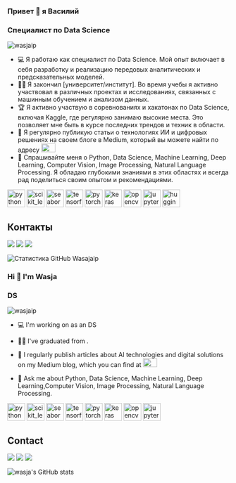 ### Привет 👋 я Василий
### Специалист по Data Science

<p align="left"> <img src="https://komarev.com/ghpvc/?username=wasjaip" alt="wasjaip" /> </p>

- 💻 Я работаю как специалист по Data Science. Мой опыт включает в себя разработку и реализацию передовых аналитических и предсказательных моделей.
- 👨‍💻 Я закончил [университет/институт]. Во время учебы я активно участвовал в различных проектах и исследованиях, связанных с машинным обучением и анализом данных.
- 🏆 Я активно участвую в соревнованиях и хакатонах по Data Science, включая Kaggle, где регулярно занимаю высокие места. Это позволяет мне быть в курсе последних трендов и техник в области.
- 📝 Я регулярно публикую статьи о технологиях ИИ и цифровых решениях на своем блоге в Medium, который вы можете найти по адресу <a href="https://medium.com/@wasjaip"><img src="https://raw.githubusercontent.com/maurodesouza/profile-readme-generator/master/src/assets/icons/social/medium/default.svg" width="32" height="20" alt="medium logo"  /></a> 
- 💬 Спрашивайте меня о Python, Data Science, Machine Learning, Deep Learning, Computer Vision, Image Processing, Natural Language Processing. Я обладаю глубокими знаниями в этих областях и всегда рад поделиться своим опытом и рекомендациями.

<p align="left">
   <img src="https://icongr.am/devicon/python-original.svg?size=128&color=currentColor" alt="python" width="40" height="40"/>
   <img src="https://upload.wikimedia.org/wikipedia/commons/0/05/Scikit_learn_logo_small.svg" alt="scikit_learn" width="40" height="40"/> 
   <img src="https://seaborn.pydata.org/_images/logo-mark-lightbg.svg" alt="seaborn" width="40" height="40"/>
   <img src="https://www.vectorlogo.zone/logos/tensorflow/tensorflow-icon.svg" alt="tensorflow" width="40" height="40"/>
   <img src="https://www.vectorlogo.zone/logos/pytorch/pytorch-icon.svg" alt="pytorch" width="40" height="40"/>
   <img src="https://upload.wikimedia.org/wikipedia/commons/a/ae/Keras_logo.svg" alt="keras" width="40" height="40"/>
   <img src="https://www.vectorlogo.zone/logos/opencv/opencv-icon.svg" alt="opencv" width="40" height="40"/>
   <img src="https://www.vectorlogo.zone/logos/jupyter/jupyter-icon.svg" alt="jupyter" width="40" height="40"/>
   <a href="https://huggingface.co/wasjaip"><img src="https://huggingface.co/front/assets/huggingface_logo.svg" alt="huggingface" width="40" height="40"/></a>

</p>

## Контакты
[![](https://img.shields.io/badge/kaggle-%2312100E.svg?&style=for-the-badge&logo=kaggle&logoColor=white)](https://www.kaggle.com/wasjaip)
[![](https://img.shields.io/badge/-Gmail-%2312100E.svg?&style=for-the-badge&logo=Gmail&logoColor=white&link=mailto:ilhnsevval@gmail.com)](mailto:wasjaip@mail.ru)
[![](https://img.shields.io/badge/Medium-%2312100E.svg?&style=for-the-badge&logo=medium&logoColor=white)](https://medium.com/@wasjaip)

![Статистика GitHub Wasajaip](https://github-readme-stats.vercel.app/api?username=wasjaip&theme=nightowl&show_icons=true)









### Hi 👋 I'm Wasja
### DS

<p align="left"> <img src="https://komarev.com/ghpvc/?username=wasjaip" alt="wasjaip" /> </p>

- 💻 I'm working on as an DS 

- 👨‍💻 I've graduated from .
- 📝 I regularly publish articles about AI technologies and digital solutions on my Medium blog, which you can find at   <a href="https://medium.com/@wasjaip"><img src="https://raw.githubusercontent.com/maurodesouza/profile-readme-generator/master/src/assets/icons/social/medium/default.svg" width="32" height="20" alt="medium logo"  /></a> 

- 💬 Ask me about  Python, Data Science, Machine Learning, Deep Learning,Computer Vision, Image Processing, Natural Language Processing.

<p align="left">
   <img src="https://icongr.am/devicon/python-original.svg?size=128&color=currentColor" alt="python" width="40" height="40"/>
   <img src="https://upload.wikimedia.org/wikipedia/commons/0/05/Scikit_learn_logo_small.svg" alt="scikit_learn" width="40" height="40"/> 
   <img src="https://seaborn.pydata.org/_images/logo-mark-lightbg.svg" alt="seaborn" width="40" height="40"/>
   <img src="https://www.vectorlogo.zone/logos/tensorflow/tensorflow-icon.svg" alt="tensorflow" width="40" height="40"/>
   <img src="https://www.vectorlogo.zone/logos/pytorch/pytorch-icon.svg" alt="pytorch" width="40" height="40"/>
   <img src="https://upload.wikimedia.org/wikipedia/commons/a/ae/Keras_logo.svg" alt="keras" width="40" height="40"/>
   <img src="https://www.vectorlogo.zone/logos/opencv/opencv-icon.svg" alt="opencv" width="40" height="40"/>
   <img src="https://www.vectorlogo.zone/logos/jupyter/jupyter-icon.svg" alt="jupyter" width="40" height="40"/>

   
</p>

##  Contact
[![](https://img.shields.io/badge/kaggle-%2312100E.svg?&style=for-the-badge&logo=kaggle&logoColor=white)](https://www.kaggle.com/wasjaip)
[![](https://img.shields.io/badge/-Gmail-%2312100E.svg?&style=for-the-badge&logo=Gmail&logoColor=white&link=mailto:ilhnsevval@gmail.com)](mailto:wasjaip@mail.ru)
[![](https://img.shields.io/badge/Medium-%2312100E.svg?&style=for-the-badge&logo=medium&logoColor=white)](https://medium.com/@wasjaip)

![wasja's GitHub stats](https://github-readme-stats.vercel.app/api?username=wasjaip&theme=nightowl&show_icons=true)
